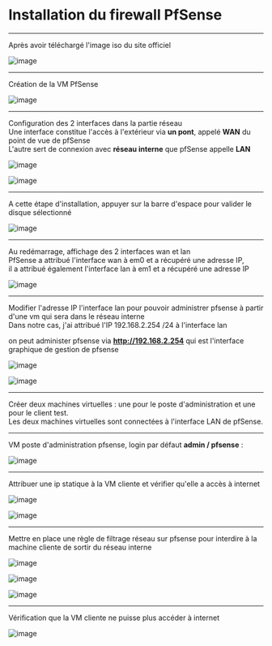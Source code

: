 # Installation du firewall PfSense
___

Après avoir téléchargé l'image iso du site officiel  

![image](https://github.com/techerbeatrice/installation_pfsense/assets/138071140/3b778182-9eff-4a20-90f1-decc221a016b)

_____

Création de la VM PfSense   

![image](https://github.com/techerbeatrice/installation_pfsense/assets/138071140/1e6d9f10-f224-4fd0-a831-42dc7fe25787)

________

Configuration des 2 interfaces dans la partie réseau   
Une interface constitue l'accès à l'extérieur via **un pont**, appelé **WAN** du point de vue de pfSense   
L'autre sert de connexion avec **réseau interne** que pfSense appelle **LAN**    

![image](https://github.com/techerbeatrice/installation_pfsense/assets/138071140/f1b9f30c-2424-488d-857a-71a3356da60f)

![image](https://github.com/techerbeatrice/installation_pfsense/assets/138071140/0ab05f92-6db2-44eb-8441-513b6fead3ee)

_____

A cette étape d'installation, appuyer sur la barre d'espace pour valider le disque sélectionné   

![image](https://github.com/techerbeatrice/installation_pfsense/assets/138071140/fca55ae5-c4a2-49e3-974c-9c896aec15b5)

____

Au redémarrage, affichage des 2 interfaces wan et lan  
PfSense a attribué l'interface wan à em0 et a récupéré une adresse IP,   
il a attribué également l'interface lan à em1 et a récupéré une adresse IP   

![image](https://github.com/techerbeatrice/installation_pfsense/assets/138071140/faef0ca0-e500-4b08-aca1-b14fe9a00f8c)

____

Modifier l'adresse IP l'interface lan pour pouvoir administrer pfsense à partir d'une vm qui sera dans le réseau interne   
Dans notre cas, j'ai attribué l'IP 192.168.2.254 /24 à l'interface lan   

on peut administer pfsense via **http://192.168.2.254** qui est l'interface graphique de gestion de pfsense      

![image](https://github.com/techerbeatrice/installation_pfsense/assets/138071140/21d22605-469f-44b1-a206-38fe35fbd641)

![image](https://github.com/techerbeatrice/installation_pfsense/assets/138071140/07ecaa95-b59a-49f5-860a-d29360cdf9cb)

____

Créer deux machines virtuelles : une pour le poste d'administration et une pour le client test.   
Les deux machines virtuelles sont connectées à l'interface LAN de pfSense.   

____
 VM poste d'administration pfsense, login par défaut  **admin / pfsense** :    
 
![image](https://github.com/techerbeatrice/installation_pfsense/assets/138071140/292f1022-e715-4470-9dec-1793bc39949a)

___

Attribuer une ip statique à la VM cliente et vérifier qu'elle a accès à internet    

![image](https://github.com/techerbeatrice/installation_pfsense/assets/138071140/fc4deab7-5150-4907-964a-17dc4f059844)

![image](https://github.com/techerbeatrice/installation_pfsense/assets/138071140/c268b6f3-514e-4c79-b6c7-b20b96d498e4)

____

Mettre en place une règle de filtrage réseau sur pfsense pour interdire à la machine cliente de sortir du réseau interne   

![image](https://github.com/techerbeatrice/installation_pfsense/assets/138071140/4a318a5e-95b0-4836-8947-996bcdf62fc6)

![image](https://github.com/techerbeatrice/installation_pfsense/assets/138071140/6a657649-909e-4645-9de1-6c067537b9d5)

![image](https://github.com/techerbeatrice/installation_pfsense/assets/138071140/212963bc-e907-4969-9fc8-c84c2e6df83c)

____

Vérification que la VM cliente ne puisse plus accéder à internet   

![image](https://github.com/techerbeatrice/installation_pfsense/assets/138071140/fa70a4ec-a91c-4281-9282-1176d2486bb8)


